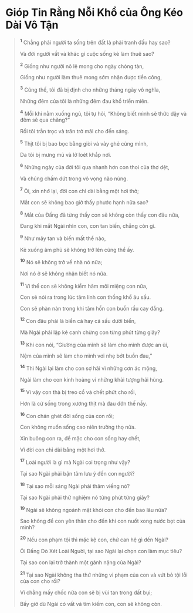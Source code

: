 # Gióp Tin Rằng Nỗi Khổ của Ông Kéo Dài Vô Tận

> <sup><b>1</b></sup> Chẳng phải người ta sống trên đất là phải tranh đấu hay sao?
> 
> Và đời người vất vả khác gì cuộc sống kẻ làm thuê sao?
> 
> <sup><b>2</b></sup> Giống như người nô lệ mong cho ngày chóng tàn,
> 
> Giống như người làm thuê mong sớm nhận được tiền công,
> 
> <sup><b>3</b></sup> Cũng thế, tôi đã bị định cho những tháng ngày vô nghĩa,
> 
> Những đêm của tôi là những đêm đau khổ triền miên.
> 
> <sup><b>4</b></sup> Mỗi khi nằm xuống ngủ, tôi tự hỏi, “Không biết mình sẽ thức dậy và đêm sẽ qua chăng?”
> 
> Rồi tôi trằn trọc và trăn trở mãi cho đến sáng.
> 
> <sup><b>5</b></sup> Thịt tôi bị bao bọc bằng giòi và vảy ghẻ cùng mình,
> 
> Da tôi bị mưng mủ và lở loét khắp nơi.
> 
> <sup><b>6</b></sup> Những ngày của đời tôi qua nhanh hơn con thoi của thợ dệt,
> 
> Và chúng chấm dứt trong vô vọng não nùng.
> 
> <sup><b>7</b></sup> Ôi, xin nhớ lại, đời con chỉ dài bằng một hơi thở;
> 
> Mắt con sẽ không bao giờ thấy phước hạnh nữa sao?
> 
> <sup><b>8</b></sup> Mắt của Ðấng đã từng thấy con sẽ không còn thấy con đâu nữa,
> 
> Ðang khi mắt Ngài nhìn con, con tan biến, chẳng còn gì.
> 
> <sup><b>9</b></sup> Như mây tan và biến mất thể nào,
> 
> Kẻ xuống âm phủ sẽ không trở lên cũng thể ấy.
> 
> <sup><b>10</b></sup> Nó sẽ không trở về nhà nó nữa;
> 
> Nơi nó ở sẽ không nhận biết nó nữa.
> 
> <sup><b>11</b></sup> Vì thế con sẽ không kiềm hãm môi miệng con nữa,
> 
> Con sẽ nói ra trong lúc tâm linh con thống khổ âu sầu.
> 
> Con sẽ phàn nàn trong khi tâm hồn con buồn rầu cay đắng.
> 
> <sup><b>12</b></sup> Con đâu phải là biển cả hay cá sấu dưới biển,
> 
> Mà Ngài phải lập kẻ canh chừng con từng phút từng giây?
> 
> <sup><b>13</b></sup> Khi con nói, “Giường của mình sẽ làm cho mình được an ủi,
> 
> Nệm của mình sẽ làm cho mình vơi nhẹ bớt buồn đau,”
> 
> <sup><b>14</b></sup> Thì Ngài lại làm cho con sợ hãi vì những cơn ác mộng,
> 
> Ngài làm cho con kinh hoàng vì những khải tượng hãi hùng.
> 
> <sup><b>15</b></sup> Vì vậy con thà bị treo cổ và chết phứt cho rồi,
> 
> Hơn là cứ sống trong xương thịt mà đau đớn thế nầy.
> 
> <sup><b>16</b></sup> Con chán ghét đời sống của con rồi;
> 
> Con không muốn sống cao niên trường thọ nữa.
> 
> Xin buông con ra, để mặc cho con sống hay chết,
> 
> Vì đời con chỉ dài bằng một hơi thở.
> 
> <sup><b>17</b></sup> Loài người là gì mà Ngài coi trọng như vậy?
> 
> Tại sao Ngài phải bận tâm lưu ý đến con người?
> 
> <sup><b>18</b></sup> Tại sao mỗi sáng Ngài phải thăm viếng nó?
> 
> Tại sao Ngài phải thử nghiệm nó từng phút từng giây?
> 
> <sup><b>19</b></sup> Ngài sẽ không ngoảnh mặt khỏi con cho đến bao lâu nữa?
> 
> Sao không để con yên thân cho đến khi con nuốt xong nước bọt của mình?
> 
> <sup><b>20</b></sup> Nếu con phạm tội thì mặc kệ con, chứ can hệ gì đến Ngài?
> 
> Ôi Ðấng Dò Xét Loài Người, tại sao Ngài lại chọn con làm mục tiêu?
> 
> Tại sao con lại trở thành một gánh nặng của Ngài?
> 
> <sup><b>21</b></sup> Tại sao Ngài không tha thứ những vi phạm của con và vứt bỏ tội lỗi của con cho rồi?
> 
> Vì chẳng mấy chốc nữa con sẽ bị vùi tan trong đất bụi;
> 
> Bấy giờ dù Ngài có vất vả tìm kiếm con, con sẽ không còn.